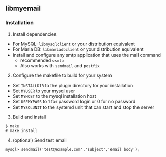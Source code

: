 ## libmyemail

### Installation

1. Install dependencies
  - For MySQL: ```libmysqlclient``` or your distribution equivalent
  - For Maria DB: ```libmariadbclient``` or your distribution equivalent
  - install and configure any smtp application that uses the mail command
    - recommended ```ssmtp```
    - Also works with ```sendmail``` and ```postfix```
2. Configure the makefile to build for your system
  - Set ```INSTALLDIR``` to the plugin directory for your installation
  - Set ```MYUSER``` to your mysql user
  - Set ```MYHOST``` to the mysql installation host
  - Set ```USEMYPASS``` to 1 for password login or 0 for no password
  - Set ```MYSQLUNIT``` to the systemd unit that can start and stop the server
3. Build and install
```
$ make
# make install
```
4. (optional) Send test email
```
mysql> sendmail('test@example.com','subject','email body');
```
